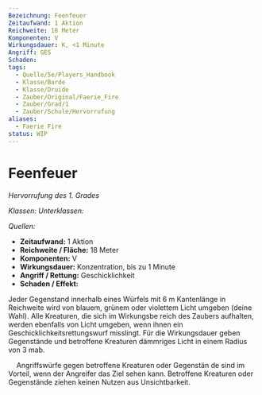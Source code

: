 ```yaml
---
Bezeichnung: Feenfeuer
Zeitaufwand: 1 Aktion
Reichweite: 18 Meter
Komponenten: V
Wirkungsdauer: K, <1 Minute
Angriff: GES
Schaden:
tags:
  - Quelle/5e/Players_Handbook
  - Klasse/Barde
  - Klasse/Druide
  - Zauber/Original/Faerie_Fire
  - Zauber/Grad/1
  - Zauber/Schule/Hervorrufung
aliases:
  - Faerie Fire
status: WIP
---
```

# Feenfeuer
_Hervorrufung des 1. Grades_

_Klassen:_ 
_Unterklassen:_

_Quellen:_ 
 
- **Zeitaufwand:** 1 Aktion
- **Reichweite / Fläche:** 18 Meter
- **Komponenten:** V
- **Wirkungsdauer:** Konzentration, bis zu 1 Minute
- **Angriff / Rettung:** Geschicklichkeit
- **Schaden / Effekt:**  

Jeder Gegenstand innerhalb eines Würfels mit 6 m Kantenlänge in Reichweite wird von blauem, grünem oder violettem Licht umgeben (deine Wahl). Alle Kreaturen, die sich im Wirkungsbe reich des Zaubers aufhalten, werden ebenfalls von Licht umgeben, wenn ihnen ein Geschicklichkeitsrettungswurf misslingt. Für die Wirkungsdauer geben Gegenstände und betroffene Kreaturen dämmriges Licht in einem Radius von 3 mab.

$\quad$Angriffswürfe gegen betroffene Kreaturen oder Gegenstän de sind im Vorteil, wenn der Angreifer das Ziel sehen kann. Betroffene Kreaturen oder Gegenstände ziehen keinen Nutzen aus Unsichtbarkeit.